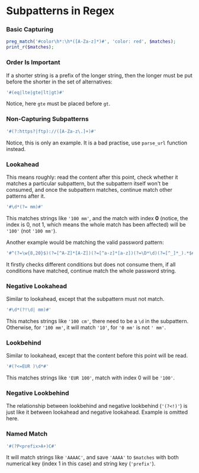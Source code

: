 # Subpatterns in Regex

### Basic Capturing

  ```php
preg_match('#color\h*:\h*([A-Za-z]*)#', 'color: red', $matches);
print_r($matches);
  ```

### Order Is Important

If a shorter string is a prefix of the longer string, then the longer must be put before the shorter in the set of alternatives:

  ```php
'#(eq|lte|gte|lt|gt)#'
  ```

Notice, here `gte` must be placed before `gt`.

### Non-Capturing Subpatterns

  ```php
'#(?:https?|ftp)://([A-Za-z\.]+)#'
  ```

Notice, this is only an example. It is a bad practise, use `parse_url` function instead.

### Lookahead

This means roughly: read the content after this point, check whether it matches a particular subpattern, but the subpattern itself won't be consumed, and once the subpattern matches, continue match other patterns after it.

  ```php
'#\d*(?= mm)#'
  ```

This matches strings like `'100 mm'`, and the match with index __0__ (notice, the index is 0, not 1, which means the whole match has been affected) will be `'100'` (not `'100 mm'`).

Another example would be matching the valid password pattern:

  ```php
'#^(?=\w{8,20}$)(?=[^A-Z]*[A-Z])(?=[^a-z]*[a-z])(?=\D*\d)(?=[^_]*_).*$#'
  ```

It firstly checks different conditions but does not consume them, if all conditions have matched, continue match the whole password string.

### Negative Lookahead

Similar to lookahead, except that the subpattern must not match.

  ```php
'#\d*(?!\d| mm)#'
  ```

This matches strings like `'100 cm'`, there need to be a `\d` in the subpattern. Otherwise, for `'100 mm'`, it will match `'10'`, for `'0 mm'` is not `' mm'`.

### Lookbehind

Similar to lookahead, except that the content before this point will be read.

  ```php
'#(?<=EUR )\d*#'
  ```

This matches strings like `'EUR 100'`, match with index 0 will be `'100'`.

### Negative Lookbehind

The relationship between lookbehind and negative lookbehind (`'(?<!)'`) is just like it between lookahead and negative lookahead. Example is omitted here.

### Named Match

  ```php
'#(?P<prefix>A+)C#'
  ```

It will match strings like `'AAAAC'`, and save `'AAAA'` to `$matches` with both numerical key (index 1 in this case) and string key (`'prefix'`).
